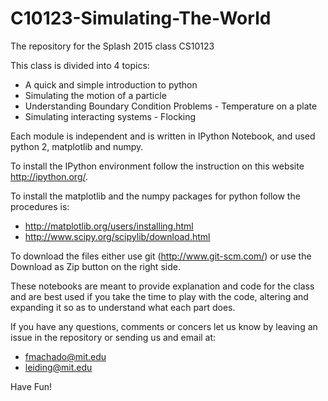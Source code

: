 C10123-Simulating-The-World
===========================

The repository for the Splash 2015 class CS10123

This class is divided into 4 topics:
 - A quick and simple introduction to python
 - Simulating the motion of a particle
 - Understanding Boundary Condition Problems - Temperature on a plate
 - Simulating interacting systems - Flocking

Each module is independent and is written in IPython Notebook, and used python 2, matplotlib and numpy.

To install the IPython environment follow the instruction on this website http://ipython.org/.

To install the matplotlib and the numpy packages for python follow the procedures is:
 - http://matplotlib.org/users/installing.html
 - http://www.scipy.org/scipylib/download.html

To download the files either use git (http://www.git-scm.com/) or use the Download as Zip button on the right side.


These notebooks are meant to provide explanation and code for the class and are best used if you take the time to play with the code, altering and expanding it so as to understand what each part does.

If you have any questions, comments or concers let us know by leaving an issue in the repository or sending us and email at:
 - fmachado@mit.edu
 - leiding@mit.edu

Have Fun!


